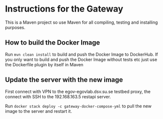 # Instructions for the Gateway

This is a Maven project so use Maven for all compiling, testing and installing purposes.

## How to build the Docker Image

Run `mvn clean install` to build and push the Docker Image to DockerHub. 
If you only want to build and push the Docker Image without tests etc just use the 
Dockerfile plugin by itself in Maven

## Update the server with the new image

First connect with VPN to the egov-egovlab.dsv.su.se testbed proxy, the connect with SSH
to the 192.168.163.5 restapi server.

Run `docker stack deploy -c gateway-docker-compose-yml` to pull the new image to the server
and restart it.